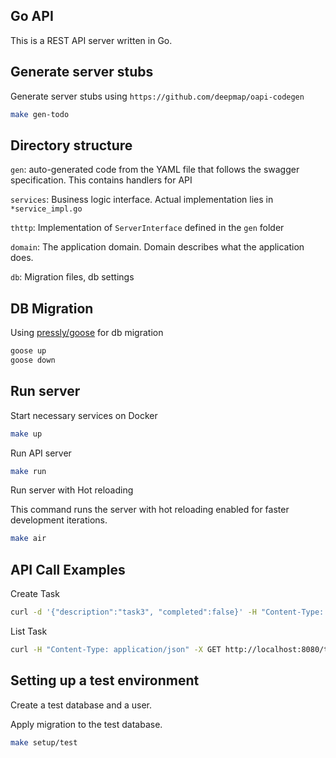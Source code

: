 ## Go API

This is a REST API server written in Go.

## Generate server stubs

Generate server stubs using `https://github.com/deepmap/oapi-codegen`

```sh
make gen-todo
```

## Directory structure

`gen`: auto-generated code from the YAML file that follows the swagger specification. This contains handlers for API

`services`: Business logic interface. Actual implementation lies in `*service_impl.go`

`thttp`:  Implementation of `ServerInterface` defined in the `gen` folder

`domain`: The application domain. Domain describes what the application does.

`db`: Migration files, db settings

## DB Migration

Using [pressly/goose](https://github.com/pressly/goose) for db migration

```sh
goose up
goose down
```

## Run server

Start necessary services on Docker

```sh
make up
```

Run API server

```sh
make run
```

Run server with Hot reloading

This command runs the server with hot reloading enabled for faster development iterations.

```sh
make air
```

## API Call Examples

Create Task

```sh
curl -d '{"description":"task3", "completed":false}' -H "Content-Type: application/json" -X POST http://localhost:8080/task
```

List Task

```sh
curl -H "Content-Type: application/json" -X GET http://localhost:8080/task
```

## Setting up a test environment

Create a test database and a user.

Apply migration to the test database.

```sh
make setup/test
```
